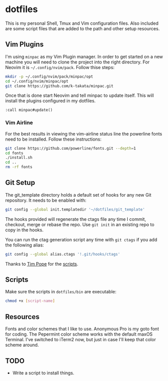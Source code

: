 # dotfiles

This is my personal Shell, Tmux and Vim configuration files. Also included are some script files that are added to the path and other setup resources.

## Vim Plugins

I'm using `minpac` as my Vim Plugin manager. In order to get started on a new machine you will need to clone the project into the right directory. For Neovim it is `~/.config/nvim/pack`. Follow thise steps:

```bash
mkdir -p ~/.config/nvim/pack/minpac/opt
cd ~/.config/nvim/minpac/opt
git clone https://github.com/k-takata/minpac.git 
```

Once that is done start Neovim and tell minpac to update itself. This will install the plugins configured in my dotfiles.

```vim
:call minpac#update()
```

### Vim Airline

For the best results in viewing the vim-airline status line the powerline fonts need to be installed. Follow these instructions:

```bash
git clone https://github.com/powerline/fonts.git --depth=1
cd fonts
./install.sh
cd ..
rm -rf fonts
```

## Git Setup

The git_template directory holds a default set of hooks for any new Git repository. It needs to be enabled with:

```bash
git config --global init.templatedir '~/dotfiles/git_template'
```

The hooks provided will regenerate the ctags file any time I commit, checkout, merge or rebase the repo. Use `git init` in an existing repo to copy in the hooks.

You can run the ctag generation script any time with `git ctags` if you add the following alias:

```bash
git config --global alias.ctags '!.git/hooks/ctags'
```

Thanks to [Tim Pope](https://tpo.pe/) for the [scripts](https://tbaggery.com/2011/08/08/effortless-ctags-with-git.html).

## Scripts

Make sure the scripts in `dotfiles/bin` are executable:

```bash
chmod +x [script-name]
```

## Resources

Fonts and color schemes that I like to use. Anonymous Pro is my goto font for coding. The Pepermint color scheme works with the default maxOS Terminal. I've switched to iTerm2 now, but just in case I'll keep that color scheme around.

## TODO

* Write a script to install things.

